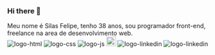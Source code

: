 ### Hi there 👋
Meu nome é Silas Felipe, tenho 38 anos, sou programador front-end, freelance na area de desenvolvimento web.
<br>
<img src="https://img.shields.io/badge/HTML-239120?style=for-the-badge&logo=html5&logoColor=blue" alt="logo-html"/>
<img src="https://img.shields.io/badge/CSS-239120?&style=for-the-badge&logo=css3&logoColor=orange" alt="logo-css"/>
<img src="https://img.shields.io/badge/JavaScript-F7DF1E?style=for-the-badge&logo=javascript&logoColor=black" alt="logo-js"/>
<img width="22px" src="https://emadmadrid.es/wp-content/uploads/2019/01/new-instagram-logo-png-transparent.png" alt="logo-instagram"/>
<img src="https://img.shields.io/badge/LinkedIn-0077B5?style=for-the-badge&logo=linkedin&logoColor=white" alt="logo-linkedin"/>
<img src="https://img.shields.io/badge/LinkedIn-0077B5?style=for-the-badge&logo=linkedin&logoColor=white" alt="logo-linkedin"/>



